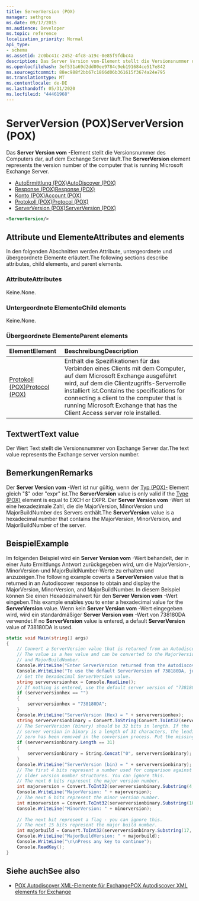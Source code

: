 ```yaml
---
title: ServerVersion (POX)
manager: sethgros
ms.date: 09/17/2015
ms.audience: Developer
ms.topic: reference
localization_priority: Normal
api_type:
- schema
ms.assetid: 2c0bc41c-2452-4fc8-a19c-0e85f9fdbc4a
description: Das Server Version vom-Element stellt die Versionsnummer des Computers dar, auf dem Exchange Server läuft.
ms.openlocfilehash: 3ef531a69d2dd00ee9784c9eb191684ce517e842
ms.sourcegitcommit: 88ec988f2bb67c1866d06b361615f3674a24e795
ms.translationtype: MT
ms.contentlocale: de-DE
ms.lasthandoff: 05/31/2020
ms.locfileid: "44461968"
---
```

# <a name="serverversion-pox"></a><span data-ttu-id="ea447-103">ServerVersion (POX)</span><span class="sxs-lookup"><span data-stu-id="ea447-103">ServerVersion (POX)</span></span>

<span data-ttu-id="ea447-104">Das **Server Version vom** -Element stellt die Versionsnummer des Computers dar, auf dem Exchange Server läuft.</span><span class="sxs-lookup"><span data-stu-id="ea447-104">The **ServerVersion** element represents the version number of the computer that is running Microsoft Exchange Server.</span></span> 
  
- [<span data-ttu-id="ea447-105">AutoErmittlung (POX)</span><span class="sxs-lookup"><span data-stu-id="ea447-105">AutoDiscover (POX)</span></span>](autodiscover-pox.md) 
- [<span data-ttu-id="ea447-106">Response (POX)</span><span class="sxs-lookup"><span data-stu-id="ea447-106">Response (POX)</span></span>](response-pox.md)
- [<span data-ttu-id="ea447-107">Konto (POX)</span><span class="sxs-lookup"><span data-stu-id="ea447-107">Account (POX)</span></span>](account-pox.md)
- [<span data-ttu-id="ea447-108">Protokoll (POX)</span><span class="sxs-lookup"><span data-stu-id="ea447-108">Protocol (POX)</span></span>](protocol-pox.md)
- [<span data-ttu-id="ea447-109">ServerVersion (POX)</span><span class="sxs-lookup"><span data-stu-id="ea447-109">ServerVersion (POX)</span></span>](serverversion-pox.md)
  
```xml
<ServerVersion/>
```

## <a name="attributes-and-elements"></a><span data-ttu-id="ea447-110">Attribute und Elemente</span><span class="sxs-lookup"><span data-stu-id="ea447-110">Attributes and elements</span></span>

<span data-ttu-id="ea447-111">In den folgenden Abschnitten werden Attribute, untergeordnete und übergeordnete Elemente erläutert.</span><span class="sxs-lookup"><span data-stu-id="ea447-111">The following sections describe attributes, child elements, and parent elements.</span></span>
  
### <a name="attributes"></a><span data-ttu-id="ea447-112">Attribute</span><span class="sxs-lookup"><span data-stu-id="ea447-112">Attributes</span></span>

<span data-ttu-id="ea447-113">Keine.</span><span class="sxs-lookup"><span data-stu-id="ea447-113">None.</span></span>
  
### <a name="child-elements"></a><span data-ttu-id="ea447-114">Untergeordnete Elemente</span><span class="sxs-lookup"><span data-stu-id="ea447-114">Child elements</span></span>

<span data-ttu-id="ea447-115">Keine.</span><span class="sxs-lookup"><span data-stu-id="ea447-115">None.</span></span>
  
### <a name="parent-elements"></a><span data-ttu-id="ea447-116">Übergeordnete Elemente</span><span class="sxs-lookup"><span data-stu-id="ea447-116">Parent elements</span></span>

|<span data-ttu-id="ea447-117">**Element**</span><span class="sxs-lookup"><span data-stu-id="ea447-117">**Element**</span></span>|<span data-ttu-id="ea447-118">**Beschreibung**</span><span class="sxs-lookup"><span data-stu-id="ea447-118">**Description**</span></span>|
|:-----|:-----|
|[<span data-ttu-id="ea447-119">Protokoll (POX)</span><span class="sxs-lookup"><span data-stu-id="ea447-119">Protocol (POX)</span></span>](protocol-pox.md) <br/> |<span data-ttu-id="ea447-120">Enthält die Spezifikationen für das Verbinden eines Clients mit dem Computer, auf dem Microsoft Exchange ausgeführt wird, auf dem die Clientzugriffs-Serverrolle installiert ist.</span><span class="sxs-lookup"><span data-stu-id="ea447-120">Contains the specifications for connecting a client to the computer that is running Microsoft Exchange that has the Client Access server role installed.</span></span>  <br/> |
   
## <a name="text-value"></a><span data-ttu-id="ea447-121">Textwert</span><span class="sxs-lookup"><span data-stu-id="ea447-121">Text value</span></span>

<span data-ttu-id="ea447-122">Der Wert Text stellt die Versionsnummer von Exchange Server dar.</span><span class="sxs-lookup"><span data-stu-id="ea447-122">The text value represents the Exchange server version number.</span></span>
  
## <a name="remarks"></a><span data-ttu-id="ea447-123">Bemerkungen</span><span class="sxs-lookup"><span data-stu-id="ea447-123">Remarks</span></span>

<span data-ttu-id="ea447-124">Der **Server Version vom** -Wert ist nur gültig, wenn der [Typ (POX)-](type-pox.md) Element gleich "$" oder "expr" ist.</span><span class="sxs-lookup"><span data-stu-id="ea447-124">The **ServerVersion** value is only valid if the [Type (POX)](type-pox.md) element is equal to EXCH or EXPR.</span></span> <span data-ttu-id="ea447-125">Der **Server Version vom** -Wert ist eine hexadezimale Zahl, die die MajorVersion, MinorVersion und MajorBuildNumber des Servers enthält.</span><span class="sxs-lookup"><span data-stu-id="ea447-125">The **ServerVersion** value is a hexadecimal number that contains the MajorVersion, MinorVersion, and MajorBuildNumber of the server.</span></span> 
  
## <a name="example"></a><span data-ttu-id="ea447-126">Beispiel</span><span class="sxs-lookup"><span data-stu-id="ea447-126">Example</span></span>

<span data-ttu-id="ea447-127">Im folgenden Beispiel wird ein **Server Version vom** -Wert behandelt, der in einer Auto Ermittlungs Antwort zurückgegeben wird, um die MajorVersion-, MinorVersion-und MajorBuildNumber-Werte zu erhalten und anzuzeigen.</span><span class="sxs-lookup"><span data-stu-id="ea447-127">The following example coverts a **ServerVersion** value that is returned in an Autodiscover response to obtain and display the MajorVersion, MinorVersion, and MajorBuildNumber.</span></span> <span data-ttu-id="ea447-128">In diesem Beispiel können Sie einen Hexadezimalwert für den **Server Version vom** -Wert eingeben.</span><span class="sxs-lookup"><span data-stu-id="ea447-128">This example enables you to enter a hexadecimal value for the **ServerVersion** value.</span></span> <span data-ttu-id="ea447-129">Wenn kein **Server Version vom** -Wert eingegeben wird, wird ein standardmäßiger **Server Version vom** -Wert von 738180DA verwendet.</span><span class="sxs-lookup"><span data-stu-id="ea447-129">If no **ServerVersion** value is entered, a default **ServerVersion** value of 738180DA is used.</span></span> 
  
```csharp
static void Main(string[] args)
{
    // Convert a ServerVersion value that is returned from an Autodiscover request.
    // The value is a hex value and can be converted to the MajorVersion, MinorVersion,
    // and MajorBuildNumber.
    Console.WriteLine("Enter ServerVersion returned from the Autodiscover (eg. 738180DA) and Enter.");
    Console.WriteLine("To use the default ServerVersion of 738180DA, just hit Enter.");
    // Get the hexadecimal ServerVersion value.
    string serverversionhex = Console.ReadLine();
    // If nothing is entered, use the default server version of "738180DA"
    if (serverversionhex == "")
    {
        serverversionhex = "738180DA";
    }
    Console.WriteLine("ServerVersion (Hex) = " + serverversionhex);
    string serverversionbinary = Convert.ToString(Convert.ToInt32(serverversionhex, 16), 2);
    // The ServerVersion (binary) should be 32 bits in length. If the 
    // server version in binary is a length of 31 characters, the leading
    // zero has been removed in the conversion process. Put the missing zero back.
    if (serverversionbinary.Length == 31)
    {
        serverversionbinary = String.Concat("0", serverversionbinary);
    }
    Console.WriteLine("ServerVersion (bin) = " + serverversionbinary);
    // The first 4 bits represent a number used for comparison against  
    // older version number structures. You can ignore this.
    // The next 6 bits represent the major version number.
    int majorversion = Convert.ToInt32(serverversionbinary.Substring(4, 6), 2);
    Console.WriteLine("MajorVersion: " + majorversion);
    // The next 6 bits represent the minor version number.
    int minorversion = Convert.ToInt32(serverversionbinary.Substring(10, 6), 2);
    Console.WriteLine("MinorVersion: " + minorversion);
    
    // The next bit represent a flag - you can ignore this.
    // The next 15 bits represent the major build number.
    int majorbuild = Convert.ToInt32(serverversionbinary.Substring(17, 15), 2);
    Console.WriteLine("MajorBuildVersion: " + majorbuild);
    Console.WriteLine("\n\nPress any key to continue");
    Console.ReadKey();
}
```

## <a name="see-also"></a><span data-ttu-id="ea447-130">Siehe auch</span><span class="sxs-lookup"><span data-stu-id="ea447-130">See also</span></span>

- [<span data-ttu-id="ea447-131">POX Autodiscover XML-Elemente für Exchange</span><span class="sxs-lookup"><span data-stu-id="ea447-131">POX Autodiscover XML elements for Exchange</span></span>](pox-autodiscover-xml-elements-for-exchange.md)

